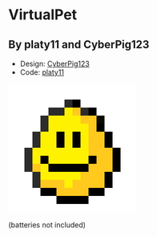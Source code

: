 # VirtualPet
## By platy11 and CyberPig123

 - Design: [CyberPig123](https://github.com/CyberPig123)
 - Code: [platy11](https://github.com/platy11)

![Pet Egg](images/egg_happy_256.png)

(batteries not included)
